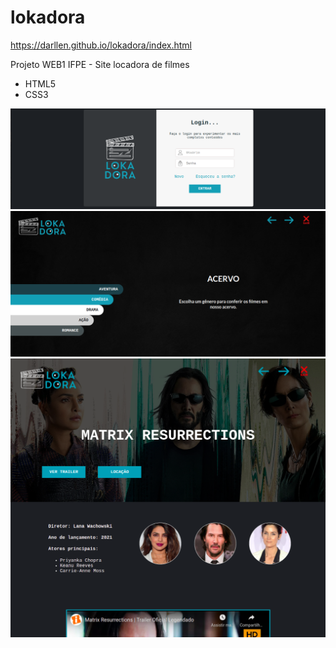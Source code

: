 # lokadora

<a href="https://darllen.github.io/lokadora/index.html" target="_blank">https://darllen.github.io/lokadora/index.html </a>

Projeto WEB1 IFPE - Site locadora de filmes
- HTML5
- CSS3
<img src="https://github.com/darllen/lokadora/blob/11a76115b8a2309e47558663c33d669452809568/img/tela-login.png" alt="tela-login">
<img src="https://github.com/darllen/lokadora/blob/b985947561eacd3df4689a43cfafbf80651975b4/img/tela-acervo.png" alt="tela-acervo">
<img src="https://github.com/darllen/lokadora/blob/b985947561eacd3df4689a43cfafbf80651975b4/img/tela-filme.png" alt="tela-filme">



